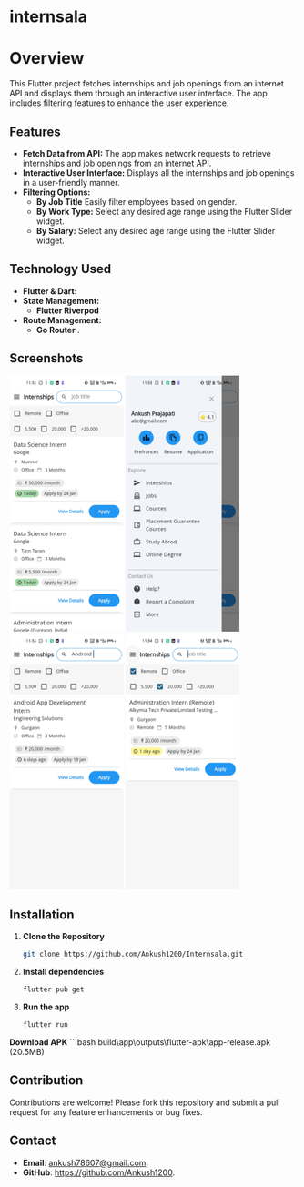 # internsala 

# Overview
This Flutter project fetches internships and job openings from an internet API and displays them through an interactive user interface. The app includes filtering features to enhance the user experience.


## Features

- **Fetch Data from API:** The app makes network requests to retrieve internships and job openings from an internet API. 
- **Interactive User Interface:** Displays all the internships and job openings in a user-friendly manner.
- **Filtering Options:**
  - **By Job Title** Easily filter employees based on gender.
  - **By Work Type:** Select any desired age range using the Flutter Slider widget.
  - **By Salary:** Select any desired age range using the Flutter Slider widget.

## Technology Used

- **Flutter & Dart:** 
- **State Management:** 
  - **Flutter Riverpod** 
- **Route Management:**   
  - **Go Router** .

## Screenshots
<div style=align-items: center;>
  <img width=200px height=450px src="screenshots/1.jpg">
  <img width=200px height=450px src="screenshots/2.jpg">
  <img width=200px height=450px src="screenshots/3.jpg">
  <img width=200px height=450px src="screenshots/4.jpg">
</div>

## Installation

1. **Clone the Repository**
   ```bash
   git clone https://github.com/Ankush1200/Internsala.git

2. **Install dependencies**
   ```bash
   flutter pub get
3. **Run the app**
   ```bash
   flutter run

**Download APK**
    ```bash
    build\app\outputs\flutter-apk\app-release.apk (20.5MB)


## Contribution
Contributions are welcome! Please fork this repository and submit a pull request for any feature enhancements or bug fixes.

## Contact
- **Email**: ankush78607@gmail.com.
- **GitHub**: https://github.com/Ankush1200.
